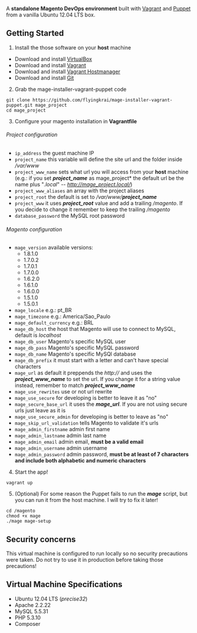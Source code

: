 A **standalone Magento DevOps environment** built with [Vagrant](http://www.vagrantup.com/) and [Puppet](http://puppetlabs.com/) from a vanilla Ubuntu 12.04 LTS box.


## Getting Started

1. Install the those software on your **host** machine
 * Download and install [VirtualBox](https://www.virtualbox.org/wiki/Downloads)
 * Download and install [Vagrant](http://www.vagrantup.com/downloads.html)
 * Download and install [Vagrant Hostmanager](https://github.com/smdahlen/vagrant-hostmanager)
 * Download and install [Git](http://git-scm.com/downloads)

2. Grab the mage-installer-vagrant-puppet code
 ```
 git clone https://github.com/flyingkrai/mage-installer-vagrant-puppet.git mage_project
 cd mage_project
 ```

3. Configure your magento installation in **Vagrantfile**
 ###### Project configuration
 * `ip_address` the guest machine IP
 * `project_name` this variable will define the site url and the folder inside */var/www*
 * `project_www_name` sets what url you will access from your **host** machine (e.g.: if you set ***project_name*** as  mage_project* the default url be the name plus "*.local*" -- *http://mage_project.local/*)
 * `project_www_aliases` an array with the project aliases
 * `project_root` the default is set to */var/www/**project_name***
 * `project_www` it uses ***project_root*** value and add a trailing */magento*. If you decide to change it remember to keep the trailing */magento*
 * `database_password` the MySQL root password

 ###### Magento configuration
 * `mage_version` available versions:
    * 1.8.1.0
    * 1.7.0.2
    * 1.7.0.1
    * 1.7.0.0
    * 1.6.2.0
    * 1.6.1.0
    * 1.6.0.0
    * 1.5.1.0
    * 1.5.0.1
 * `mage_locale` e.g.: pt_BR
 * `mage_timezone` e.g.: America/Sao_Paulo
 * `mage_default_currency` e.g.: BRL
 * `mage_db_host` the host that Magento will use to connect to MySQL, default is *localhost*
 * `mage_db_user` Magento's specific MySQL user
 * `mage_db_pass` Magento's specific MySQL password
 * `mage_db_name` Magento's specific MySQl database
 * `mage_db_prefix` it must start with a letter and can't have special characters
 * `mage_url` as default it preppends the *http://* and uses the ***project_www_name*** to set the url. If you change it for a string value instead, remember to match ***project_www_name***
 * `mage_use_rewrites` use or not url rewrite
 * `mage_use_secure` for developing is better to leave it as "no"
 * `mage_secure_base_url` it uses the ***mage_url***. If you are not using secure urls just leave as it is
 * `mage_use_secure_admin` for developing is better to leave as "no"
 * `mage_skip_url_validation` tells Magento to validate it's urls
 * `mage_admin_firstname` admin first name
 * `mage_admin_lastname` admin last name
 * `mage_admin_email` admin email, **must be a valid email**
 * `mage_admin_username` admin username
 * `mage_admin_password` admin password, **must be at least of 7 characters and include both alphabetic and numeric  characters**

4. Start the app!
 ```
 vagrant up
 ```

5. (Optional) For some reason the Puppet fails to run the ***mage*** script, but you can run it from the host machine. I will try to fix it later!
 ```
 cd /magento
 chmod +x mage
 ./mage mage-setup
 ```

## Security concerns

This virtual machine is configured to run locally so no security precautions were taken. Do not try to use it in production before taking those precautions!

## Virtual Machine Specifications

* Ubuntu 12.04 LTS (*precise32*)
* Apache 2.2.22
* MySQL 5.5.31
* PHP 5.3.10
* Composer

